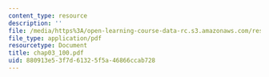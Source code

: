 ```yaml
---
content_type: resource
description: ''
file: /media/https%3A/open-learning-course-data-rc.s3.amazonaws.com/res-6-001-continuum-electromechanics-spring-2009/880913e53f7d61325f5a46866ccab728_chap03_100.pdf
file_type: application/pdf
resourcetype: Document
title: chap03_100.pdf
uid: 880913e5-3f7d-6132-5f5a-46866ccab728
---
```

